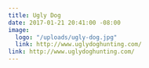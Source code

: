 ```yaml
---
title: Ugly Dog
date: 2017-01-21 20:41:00 -08:00
image:
  logo: "/uploads/ugly-dog.jpg"
  link: http://www.uglydoghunting.com/
link: http://www.uglydoghunting.com/
---
```


